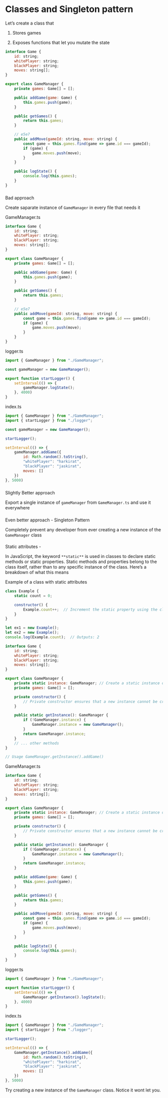 # Classes and Singleton pattern

Let’s create a class that

1.  Stores games

2.  Exposes functions that let you mutate the state

```javascript
interface Game {
    id: string; 
    whitePlayer: string;
    blackPlayer: string;
    moves: string[];
}

export class GameManager {
    private games: Game[] = [];

    public addGame(game: Game) {
        this.games.push(game);
    }

    public getGames() {
        return this.games;
    }

    // e5e7
    public addMove(gameId: string, move: string) {
        const game = this.games.find(game => game.id === gameId);
        if (game) {
            game.moves.push(move);
        }
    }

    public logState() {
        console.log(this.games);
    }
}
```

### 

[](#9eb2b8c793a14b3a8109954df9bb4518 "Bad approach")Bad approach

Create saparate instance of `GameManager` in every file that needs it

GameManager.ts

```javascript
interface Game {
    id: string; 
    whitePlayer: string;
    blackPlayer: string;
    moves: string[];
}

export class GameManager {
    private games: Game[] = [];

    public addGame(game: Game) {
        this.games.push(game);
    }

    public getGames() {
        return this.games;
    }

    // e5e7
    public addMove(gameId: string, move: string) {
        const game = this.games.find(game => game.id === gameId);
        if (game) {
            game.moves.push(move);
        }
    }
}
```

logger.ts

```javascript
import { GameManager } from "./GameManager";

const gameManager = new GameManager();

export function startLogger() {
    setInterval(() => {
        gameManager.logState();
    }, 4000)
}
```
index.ts

```javascript
import { GameManager } from "./GameManager";
import { startLogger } from "./logger";

const gameManager = new GameManager();

startLogger();

setInterval(() => {
    gameManager.addGame({
        id: Math.random().toString(),
        "whitePlayer": "harkirat",
        "blackPlayer": "jaskirat",
        moves: []
    })
}, 5000)
```

### 

[](#2d3b1af058b5456a90acf5e034709538 "Slightly Better approach")Slightly Better approach

Export a single instance of `gameManager` from `GameManager.ts` and use it everywhere

### 

[](#79ab33fadb244179be2972dbdff2d93e "Even better approach - Singleton Pattern")Even better approach - Singleton Pattern

Completely prevent any developer from ever creating a new instance of the `GameManager` class

#### 

[](#f3c04a57a5d74674940df7f56dade74a "Static attributes - ")Static attributes -

In JavaScript, the keyword `**static**` is used in classes to declare static methods or static properties. Static methods and properties belong to the class itself, rather than to any specific instance of the class. Here’s a breakdown of what this means

Example of a class with static attributes

```javascript
class Example {
    static count = 0;

    constructor() {
        Example.count++;  // Increment the static property using the class name
    }
}

let ex1 = new Example();
let ex2 = new Example();
console.log(Example.count);  // Outputs: 2
```

```javascript
interface Game {
    id: string;
    whitePlayer: string;
    blackPlayer: string;
    moves: string[];
}

export class GameManager {
    private static instance: GameManager; // Create a static instance of the class
    private games: Game[] = [];

    private constructor() {
        // Private constructor ensures that a new instance cannot be created from outside
    }

    public static getInstance(): GameManager {
        if (!GameManager.instance) {
            GameManager.instance = new GameManager();
        }
        return GameManager.instance;
    }
    // ... other methods
}

// Usage GameManager.getInstance().addGame()
```

GameManager.ts

```javascript
interface Game {
    id: string;
    whitePlayer: string;
    blackPlayer: string;
    moves: string[];
}

export class GameManager {
    private static instance: GameManager; // Create a static instance of the class
    private games: Game[] = [];

    private constructor() {
        // Private constructor ensures that a new instance cannot be created from outside
    }

    public static getInstance(): GameManager {
        if (!GameManager.instance) {
            GameManager.instance = new GameManager();
        }
        return GameManager.instance;
    }

    public addGame(game: Game) {
        this.games.push(game);
    }

    public getGames() {
        return this.games;
    }

    public addMove(gameId: string, move: string) {
        const game = this.games.find(game => game.id === gameId);
        if (game) {
            game.moves.push(move);
        }
    }

    public logState() {
        console.log(this.games);
    }
}
```
logger.ts

```javascript
import { GameManager } from "./GameManager";

export function startLogger() {
    setInterval(() => {
        GameManager.getInstance().logState();
    }, 4000)
}
```
index.ts

```javascript
import { GameManager } from "./GameManager";
import { startLogger } from "./logger";

startLogger();

setInterval(() => {
    GameManager.getInstance().addGame({
        id: Math.random().toString(),
        "whitePlayer": "harkirat",
        "blackPlayer": "jaskirat",
        moves: []
    })
}, 5000)
```

Try creating a new instance of the `GameManager` class. Notice it wont let you.
